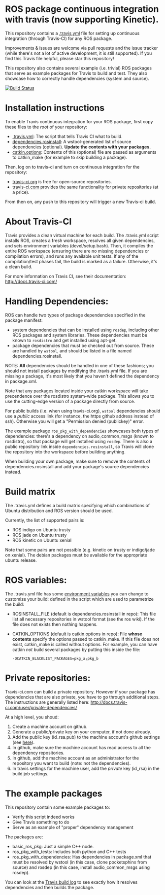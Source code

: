 # ROS package continuous integration with travis (now supporting Kinetic).

This repository contains a [.travis.yml](https://github.com/felixduvallet/ros-travis-integration/blob/master/.travis.yml)
file for setting up continuous integration (through Travis-CI) for any ROS package.

Improvements & issues are welcome via pull requests and the issue tracker
(while there's not a lot of active development, it is still supported).  If you
find this Travis file helpful, please star this repository!

This repository also contains several example (i.e. trivial) ROS packages that
serve as example packages for Travis to build and test. They also showcase how
to correctly handle dependencies (system and source).

[![Build Status](https://travis-ci.org/felixduvallet/ros-travis-integration.svg?branch=master)](https://travis-ci.org/felixduvallet/ros-travis-integration)

# Installation instructions

To enable Travis continuous integration for your ROS package, first copy these
files to the *root* of your repository:
 - [.travis.yml](https://github.com/felixduvallet/ros-travis-integration/blob/master/.travis.yml): The script that tells Travis CI what to build.
 - [dependencies.rosinstall](https://github.com/felixduvallet/ros-travis-integration/blob/master/dependencies.rosinstall): A wstool-generated list of source dependencies
   (optional). **Update the contents with your packages.**
 - [catkin.options](https://github.com/felixduvallet/ros-travis-integration/blob/master/catkin.options): Contents of this (optional) file are passed as arguments to catkin_make (for example to skip building a package).

Then, log on to travis-ci and turn on continuous integration for the repository:
 - [travis-ci.org](http://travis-ci.org) is free for open-source repositories.
 - [travis-ci.com](http://travis-ci.com) provides the same functionality for private repositories (at a price).

From then on, any push to this repository will trigger a new Travis-ci build.

# About Travis-CI

Travis provides a clean virtual machine for each build. The .travis.yml script
installs ROS, creates a fresh workspace, resolves all given dependencies, and
sets environment variables (devel/setup.bash). Then, it compiles the entire ROS
workspace (ensuring there are no missing dependencies or compilation errors),
and runs any available unit tests. If any of the compilation/test phases fail,
the build is marked as a failure. Otherwise, it's a clean build.

For more information on Travis CI, see their documentation:
http://docs.travis-ci.com/

# Handling Dependencies:

ROS can handle two types of package dependencies specified in the package manifest:

  - system dependencies that can be installed using `rosdep`, including other
    ROS packages and system libraries. These dependencies must be known to
    `rosdistro` and get installed using apt-get.
  - package dependencies that must be checked out from source. These are handled by
    `wstool`, and should be listed in a file named dependencies.rosinstall.

NOTE: **All** dependencies should be handled in one of these fashions; you
should not install packages by modifying the .travis.yml file.  If you are
missing a package, it's most likely that you haven't defined the dependency in
package.xml.

Note that any packages located inside your catkin workspace will take
precendence over the rosdistro system-wide package.
This allows you to use the cutting-edge version of a package directly from
source.

For public builds (i.e. when using travis-ci.org), `wstool` dependencies should
use a *public* access link (for instance, the https github address instead of
ssh). Otherwise you will get a "Permission denied (publickey)" error.

The example package `ros_pkg_with_dependencies` showcases both types of
dependencies: there's a dependency on audio_common_msgs (known to rosdistro), so
that package will get installed using `rosdep`. There is also a public
repository link inside `dependencies.rosinstall`, so Travis will clone the
repository into the workspace before building anything.

When building your own package, make sure to remove the contents of
dependencies.rosinstall and add your package's source dependencies instead.

# Build matrix

The .travis.yml defines a build matrix specifying which combinations of Ubuntu
distribution and ROS version should be used.

Currently, the list of supported pairs is:

 - ROS indigo on Ubuntu trusty
 - ROS jade on Ubuntu trusty
 - ROS kinetic on Ubuntu xenial

Note that some pairs are not possible (e.g. kinetic on trusty or indigo/jade on
xenial). The debian packages must be available for the appropriate ubuntu
release.

# ROS variables:

The .travis.yml file has some [environment
variables](https://docs.travis-ci.com/user/environment-variables/) you can
change to customize your build: defined in the script which are used to
parametrize the build:

  - ROSINSTALL_FILE (default is dependencies.rosinstall in repo): This file
    list all necessary repositories in wstool format (see the ros wiki). If the
    file does not exists then nothing happens.
  - CATKIN_OPTIONS (default is catkin.options in repo): File **whose contents**
    specify the options passed to catkin_make. If this file does not exist,
    catkin_make is called without options. For example, you can have catkin
    *not* build several packages by putting this inside the file:

        -DCATKIN_BLACKLIST_PACKAGES=pkg_a;pkg_b

# Private repositories:

Travis-ci.com can build a private repository. However if your package has
dependencies that are also private, you have to go through additional steps.
The instructions are generally listed here:
http://docs.travis-ci.com/user/private-dependencies/

At a high level, you shoud:

1. Create a machine account on github.
2. Generate a public/private key on your computer, if not done already.
3. Add the public key (id_rsa.pub) to the machine account's github settings (see [here](https://developer.github.com/guides/managing-deploy-keys/#machine-users)).
4. In github, make sure the machine account has read access to all the dependency repositories.
5. In github, add the machine account as an administrator for the repository you want to build (note: not the dependencies).
6. In travis settings for the machine user, add the *private* key (id_rsa) in the build job settings.

# The example packages

This repository contain some example packages to:

* Verify this script indeed works
* Give Travis something to do
* Serve as an example of "proper" dependency management

The packages are:

* basic_ros_pkg: Just a simple C++ node.
* ros_pkg_with_tests: Includes both python and C++ tests
* ros_pkg_with_dependencies: Has dependencies in package.xml that must be
  resolved by wstool (in this case, clone pocketsphinx from source) and rosdep
  (in this case, install audio_common_msgs using rosdep).

You can look at the [Travis build
log](https://travis-ci.org/felixduvallet/ros-travis-integration) to see exactly
how it resolves dependencies and then builds the package.
